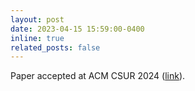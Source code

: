```yaml
---
layout: post
date: 2023-04-15 15:59:00-0400
inline: true
related_posts: false
---
```


Paper accepted at ACM CSUR 2024 ([link](https://dl.acm.org/doi/10.1145/3661821)).
